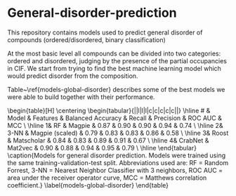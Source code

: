 # General-disorder-prediction
This repository contains models used to predict general disorder of compounds (ordered/disordered, binary classification)

At the most basic level all compounds can be divided into two categories: ordered and disordered, judging by the presence of the partial occupancies in CIF. We start from trying to find the best machine learning model which would predict disorder from the composition. 

Table~\ref{models-global-disorder} describes some of the best models we were able to build together with their performance. 

\begin{table}[H]
\centering
\begin{tabular}{||l|l|l|c|c|c|c|c||}
\hline 
\# & Model & Features & Balanced Accuracy & Recall & Precision & ROC AUC & MCC  \\ \hline
1& RF & Magpie & 0.87 & 0.90 & 0.90 & 0.94 & 0.74 \\ \hline
2& 3-NN & Magpie (scaled) & 0.79 & 0.83 & 0.83 & 0.86 & 0.58 \\ \hline
3& Roost & Matscholar & 0.84 & 0.83 & 0.89 & 0.91 & 0.67 \\ \hline
4& CrabNet & Mat2vec & 0.90 & 0.88 & 0.94 & 0.95 & 0.79 \\ \hline
\end{tabular}
\caption{Models for general disorder prediction. Models were trained using the same training-validation-test split. Abbreviations used are: RF = Random Forrest, 3-NN = Nearest Neighbor Classifier with 3 neighbors, ROC AUC = area under the receiver operator curve, MCC = Matthews correlation coefficient.}
\label{models-global-disorder}
\end{table}
